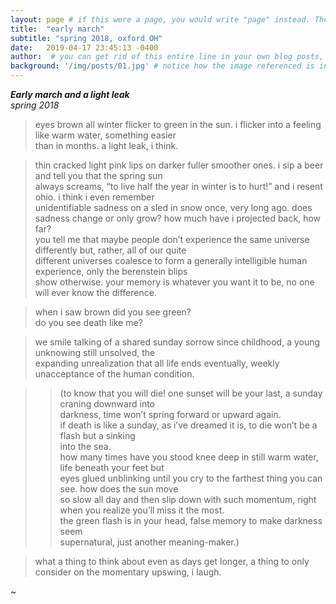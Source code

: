 ```yaml
---
layout: page # if this were a page, you would write "page" instead. They layouts are subtly different. Try it to see what happens.
title:  "early march"
subtitle: "spring 2018, oxford OH"
date:   2019-04-17 23:45:13 -0400
author:  # you can get rid of this entire line in your own blog posts, and the page will display the name of the site's owner, taken from the _config.yml file.
background: '/img/posts/01.jpg' # notice how the image referenced is in your project's /img/posts/ folder.
---
```


**_Early march and a light leak_** <br>
*spring 2018*

>eyes brown all winter flicker to green in the sun. i flicker into a feeling like warm water, something easier <br>
than in months. a light leak, i think. <br>

>thin cracked light pink lips on darker fuller smoother ones. i sip a beer and tell you that the spring sun <br>
always screams, “to live half the year in winter is to hurt!” and i resent ohio. i think i even remember <br>
unidentifiable sadness on a sled in snow once, very long ago. does sadness change or only grow? how much have i projected back, how far? <br>
you tell me that maybe people don’t experience the same universe differently but, rather, all of our quite <br>
different universes coalesce to form a generally intelligible human experience, only the berenstein blips <br>
show otherwise. your memory is whatever you want it to be, no one will ever know the difference. <br>

> when i saw brown did you see green? <br>
do you see death like me? <br>

> we smile talking of a shared sunday sorrow since childhood, a young unknowing still unsolved, the <br>
expanding unrealization that all life ends eventually, weekly unacceptance of the human condition.<br>

>> (to know that you will die! one sunset will be your last, a sunday craning downward into <br>
darkness, time won’t spring forward or upward again. <br>
if death is like a sunday, as i’ve dreamed it is, to die won’t be a flash but a sinking <br>
into the sea. <br>
how many times have you stood knee deep in still warm water, life beneath your feet but <br>
eyes glued unblinking until you cry to the farthest thing you can see. how does the sun move <br>
so slow all day and then slip down with such momentum, right when you realize you’ll miss it the most. <br>
the green flash is in your head, false memory to make darkness seem <br>
supernatural, just another meaning-maker.) <br>

> what a thing to think about even as days get longer, a thing to only consider on the momentary upswing, i laugh.

~
